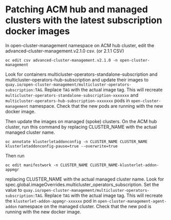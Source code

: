 # Patching ACM hub and managed clusters with the latest subscription docker images

In open-cluster-management namespace on ACM hub cluster, edit the advanced-cluster-management.v2.1.0 csv. (or 2.1.1 CSV)

```
oc edit csv advanced-cluster-management.v2.1.0 -n open-cluster-management
```

Look for containers multicluster-operators-standalone-subscription and multicluster-operators-hub-subscription and update their images to `quay.io/open-cluster-management/multicluster-operators-subscription:TAG`. Replace `TAG` with the actual image tag. This will recreate `multicluster-operators-standalone-subscription-xxxxxxx` and `multicluster-operators-hub-subscription-xxxxxxx` pods in `open-cluster-management` namespace. Check that the new pods are running with the new docker image.

Then update the images on managed (spoke) clusters. On the ACM hub cluster, run this command by replacing CLUSTER_NAME with the actual managed cluster name.

```
oc annotate klusterletaddonconfig -n CLUSTER_NAME CLUSTER_NAME klusterletaddonconfig-pause=true --overwrite=true
```

Then run 

```
oc edit manifestwork -n CLUSTER_NAME CLUSTER_NAME-klusterlet-addon-appmgr 
```

replacing CLUSTER_NAME with the actual managed cluster name. Look for spec.global.imageOverrides.multicluster_operators_subscription. Set the value to `quay.io/open-cluster-management/multicluster-operators-subscription:TAG`. Replace `TAG` with the actual image tag.  This will recreate the `klusterlet-addon-appmgr-xxxxxx` pod in `open-cluster-management-agent-addon` namespace on the managed cluster. Check that the new pod is running with the new docker image.
